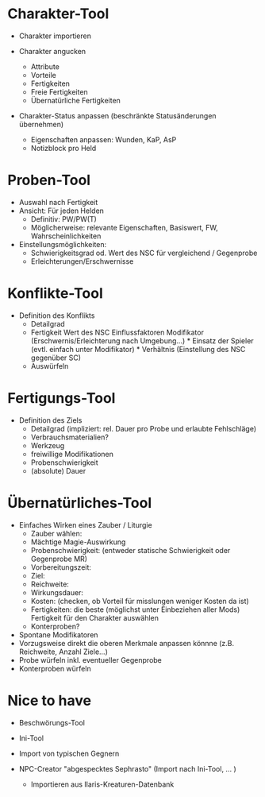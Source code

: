 # Charakter-Tool
  * Charakter importieren
  * Charakter angucken
    * Attribute
    * Vorteile
    * Fertigkeiten
    * Freie Fertigkeiten
    * Übernatürliche Fertigkeiten

  * Charakter-Status anpassen (beschränkte Statusänderungen übernehmen)
    * Eigenschaften anpassen: Wunden, KaP, AsP
    * Notizblock pro Held

# Proben-Tool
  * Auswahl nach Fertigkeit
  * Ansicht: Für jeden Helden
    * Definitiv: PW/PW(T)
    * Möglicherweise: relevante Eigenschaften, Basiswert, FW, Wahrscheinlichkeiten
  * Einstellungsmöglichkeiten:
    * Schwierigkeitsgrad od. Wert des NSC für vergleichend / Gegenprobe
    * Erleichterungen/Erschwernisse

# Konflikte-Tool
  * Definition des Konflikts
    * Detailgrad
    * Fertigkeit
    Wert des NSC
      Einflussfaktoren
        Modifikator (Erschwernis/Erleichterung nach Umgebung...)
          * Einsatz der Spieler (evtl. einfach unter Modifikator)
          * Verhältnis (Einstellung des NSC gegenüber SC)
    * Auswürfeln

# Fertigungs-Tool
  * Definition des Ziels
    * Detailgrad (impliziert: rel. Dauer pro Probe und erlaubte Fehlschläge)
    * Verbrauchsmaterialien?
    * Werkzeug
    * freiwillige Modifikationen
    * Probenschwierigkeit
    * (absolute) Dauer

# Übernatürliches-Tool
  * Einfaches Wirken eines Zauber / Liturgie
    * Zauber wählen:
    * Mächtige Magie-Auswirkung
    * Probenschwierigkeit: (entweder statische Schwierigkeit oder Gegenprobe MR)
    * Vorbereitungszeit:
    * Ziel:
    * Reichweite:
    * Wirkungsdauer:
    * Kosten: (checken, ob Vorteil für misslungen weniger Kosten da ist)
    * Fertigkeiten: die beste (möglichst unter Einbeziehen aller Mods) Fertigkeit für den Charakter auswählen
    * Konterproben?
  * Spontane Modifikatoren
  * Vorzugsweise direkt die oberen Merkmale anpassen könnne (z.B. Reichweite, Anzahl Ziele...)
  * Probe würfeln inkl. eventueller Gegenprobe
  * Konterproben würfeln


# Nice to have

  * Beschwörungs-Tool

  * Ini-Tool

  * Import von typischen Gegnern

  * NPC-Creator "abgespecktes Sephrasto" (Import nach Ini-Tool, ... )
     * Importieren aus Ilaris-Kreaturen-Datenbank
